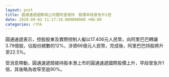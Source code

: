 ```yaml
---
layout: post
title: 圓通速遞國際母公司獲阿里增持　股價早段曾急升1倍
date: 2020-09-02 11:17:19.000000000 +08:00
categories: rthk
---
```


圓通速遞表示，控股股東及實際控制人擬以17.406元人民幣，向阿里巴巴轉讓3.79億股，佔股份總數的12%，涉資66億元人民幣，完成後，阿里巴巴持股將升至22.5%。

受消息帶動，圓通速遞間接持股本港上市的圓通速遞國際股價上升，早段曾急升1倍，其後略為收窄至逾90%。
